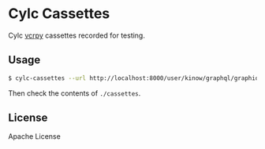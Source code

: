 # Cylc Cassettes

Cylc [vcrpy](https://github.com/kevin1024/vcrpy) cassettes recorded for testing.

## Usage

```bash
$ cylc-cassettes --url http://localhost:8000/user/kinow/graphql/graphiql? --interval "5.0" --workflow "kinow/five"
```

Then check the contents of `./cassettes`.

## License

Apache License
